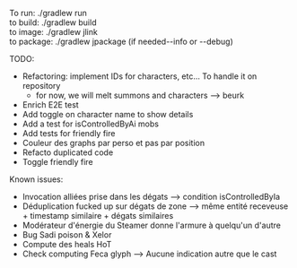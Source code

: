 To run: ./gradlew run  
to build: ./gradlew build  
to image: ./gradlew jlink  
to package: ./gradlew jpackage (if needed--info or --debug)  

TODO:
- Refactoring: implement IDs for characters, etc... To handle it on repository
  - for now, we will melt summons and characters --> beurk
- Enrich E2E test
- Add toggle on character name to show details
- Add a test for isControlledByAi mobs
- Add tests for friendly fire
- Couleur des graphs par perso et pas par position
- Refacto duplicated code
- Toggle friendly fire

Known issues:
- Invocation alliées prise dans les dégats --> condition isControlledByIa
- Déduplication fucked up sur dégats de zone --> même entité receveuse + timestamp similaire + dégats similaires
- Modérateur d'énergie du Steamer donne l'armure à quelqu'un d'autre
- Bug Sadi poison & Xelor
- Compute des heals HoT
- Check computing Feca glyph --> Aucune indication autre que le cast
